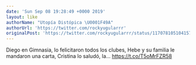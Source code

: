 ```yaml
---
date: 'Sun Sep 08 19:28:49 +0000 2019'
layout: like
authorName: "Utopía Distópica \U0001F49A"
authorUrl: 'https://twitter.com/rockyugularrr'
originalPost: 'https://twitter.com/rockyugularrr/status/1170781051041570816'
---
```

Diego en Gimnasia, lo felicitaron todos los clubes, Hebe y su familia le mandaron una carta, Cristina lo saludó, la… https://t.co/T5oMrFZR58